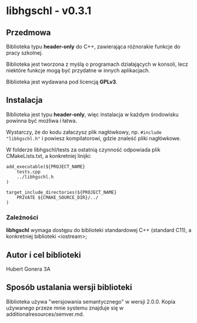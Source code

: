 # libhgschl - v0.3.1

## Przedmowa

Biblioteka typu **header-only** do C++, zawierająca różnorakie funkcje do pracy szkolnej.

Biblioteka jest tworzona z myślą o programach działających w konsoli, lecz niektóre funkcje mogą być przydatne w innych aplikacjach.

Biblioteka jest wydawana pod licencją **GPLv3**.

## Instalacja

Biblioteka jest typu **header-only**, więc instalacja w każdym środowisku powinna być możliwa i łatwa.

Wystarczy, że do kodu załaczysz plik nagłówkowy, np. `#include "libhgschl.h"` i powiesz kompilatorowi, gdzie znaleść pliki nagłówkowe.

W folderze libhgschl/tests za ostatnią czynność odpowiada plik CMakeLists.txt, a konkretniej linijki:

```
add_executable(${PROJECT_NAME}
    tests.cpp
    ../libhgschl.h
)

target_include_directories(${PROJECT_NAME}
    PRIVATE ${CMAKE_SOURCE_DIR}/../
)
```

### Zależności

**libhgschl** wymaga dostępu do biblioteki standardowej C++ (standard C11), a konkretniej biblioteki \<iostream>;

## Autor i cel biblioteki

Hubert Gonera 3A

## Sposób ustalania wersji biblioteki

Biblioteka używa "wersjowania semantycznego" w wersji 2.0.0. Kopia używanego przeze mnie systemu znajduje się w additionalresources/semver.md.